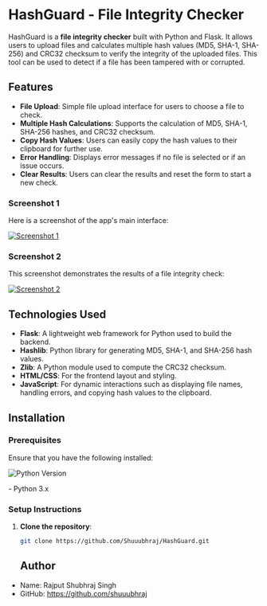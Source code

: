 # HashGuard - File Integrity Checker 

HashGuard is a **file integrity checker** built with Python and Flask. It allows users to upload files and calculates multiple hash values (MD5, SHA-1, SHA-256) and CRC32 checksum to verify the integrity of the uploaded files. This tool can be used to detect if a file has been tampered with or corrupted.

## Features

- **File Upload**: Simple file upload interface for users to choose a file to check.
- **Multiple Hash Calculations**: Supports the calculation of MD5, SHA-1, SHA-256 hashes, and CRC32 checksum.
- **Copy Hash Values**: Users can easily copy the hash values to their clipboard for further use.
- **Error Handling**: Displays error messages if no file is selected or if an issue occurs.
- **Clear Results**: Users can clear the results and reset the form to start a new check.

### Screenshot 1

Here is a screenshot of the app's main interface:

[![Screenshot 1](https://i.imgur.com/L8tqgoZ.png)](https://i.imgur.com/L8tqgoZ.png)

### Screenshot 2

This screenshot demonstrates the results of a file integrity check:

[![Screenshot 2](https://i.imgur.com/PtW1FL1_d.webp?maxwidth=1520&fidelity=grand)](https://i.imgur.com/PtW1FL1_d.webp?maxwidth=1520&fidelity=grand)

## Technologies Used

- **Flask**: A lightweight web framework for Python used to build the backend.
- **Hashlib**: Python library for generating MD5, SHA-1, and SHA-256 hash values.
- **Zlib**: A Python module used to compute the CRC32 checksum.
- **HTML/CSS**: For the frontend layout and styling.
- **JavaScript**: For dynamic interactions such as displaying file names, handling errors, and copying hash values to the clipboard.

## Installation

### Prerequisites

Ensure that you have the following installed:
<p align="left">
  <img alt="Python Version" src="https://img.shields.io/badge/Python-3.x-blue.svg">
</p>
- Python 3.x

### Setup Instructions

1. **Clone the repository**:
   ```bash
   git clone https://github.com/Shuuubhraj/HashGuard.git

   
<p>
  <ul>
    <h2>Author</h2>
    <li>Name: Rajput Shubhraj Singh</li>
    <li>GitHub: <a href="https://github.com/shuuubhraj">https://github.com/shuuubhraj</a></li>
  </ul>
</p>
